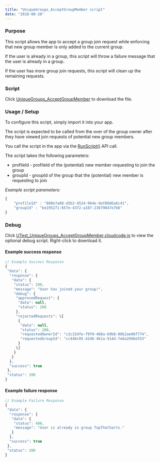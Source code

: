```yaml
---
title: "UniqueGroups_AcceptGroupMember script"
date: "2018-08-28"
---
```


### Purpose

This script allows the app to accept a group join request while enforcing that new group member is only added to the current group.

If the user is already in a group, this script will throw a failure message that the user is already in a group.

If the user has more group join requests, this script will clean up the remaining requests.

### Script

Click [UniqueGroups_AcceptGroupMember](script/UniqueGroups_AcceptGroupMember.ccjs.zip) to download the file.

### Usage / Setup

To configure this script, simply import it into your app.

The script is expected to be called from the over of the group owner after they have viewed join requests of potential new group members.

You call the script in the app via the [RunScript()](https://staging.getbraincloud.com/apidocs/apiref/index.html#capi-script-runscript) API call.

The script takes the following parameters:

- profileId - profileId of the (potential) new member requesting to join the group
- groupId - groupId of the group that the (potential) new member is requesting to join

_Example script parameters:_
```js
{
    "profileId" : "808e7a08-d5b2-4524-964e-9af80d6a6c41",
    "groupId" : "be195271-657e-4372-a107-23679047e7b6"
}
```
### Debug

Click [UTest\_UniqueGroups\_AcceptGroupMember.cloudcode.js](https://staging.getbraincloud.com/apidocs/wp-content/uploads/2018/08/Test_UniqueGroups_AcceptGroupMember.cloudcode.js) to view the optional debug script. Right-click to download it.

#### Example success response
```js
// Example Success Response
{
 "data": {
  "response": {
   "data": {
    "status": 200,
    "message": "User has joined your group!",
    "debug": {
     "approvedRequest": {
      "data": null,
      "status": 200
     },
     "rejectedRequests": \[
      {
       "data": null,
       "status": 200,
       "requestedOwnerId": "c2c32dfe-f9f0-488a-b9b8-88b2ae06f774",
       "requestedGroupId": "cc448c05-42d6-461a-9144-7e6a299be553"
      }
     \]
    }
   }
  },
  "success": true
 },
 "status": 200
}
```
#### Example failure response
```js
// Example Failure Response  
{
 "data": {
  "response": {
   "data": {
    "status": 400,
    "message": "User is already in group TopTheCharts."
   }
  },
  "success": true
 },
 "status": 200
}
```